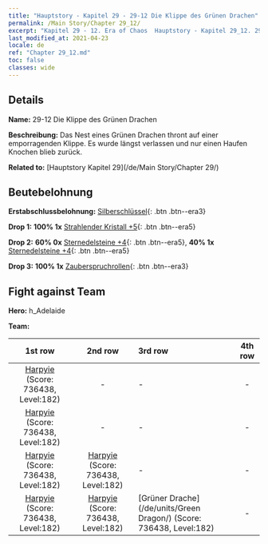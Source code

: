 ```yaml
---
title: "Hauptstory - Kapitel 29 - 29-12 Die Klippe des Grünen Drachen"
permalink: /Main Story/Chapter 29_12/
excerpt: "Kapitel 29 - 12. Era of Chaos  Hauptstory - Kapitel 29_12. 29-12 Die Klippe des Grünen Drachen"
last_modified_at: 2021-04-23
locale: de
ref: "Chapter 29_12.md"
toc: false
classes: wide
---
```


## Details

 **Name:** 29-12 Die Klippe des Grünen Drachen

 **Beschreibung:** Das Nest eines Grünen Drachen thront auf einer emporragenden Klippe. Es wurde längst verlassen und nur einen Haufen Knochen blieb zurück.

 **Related to:** [Hauptstory Kapitel 29](/de/Main Story/Chapter 29/)

## Beutebelohnung

 **Erstabschlussbelohnung:** [Silberschlüssel](/ItemsDE/con_693/){: .btn .btn--era3}

 **Drop 1:** **100% 1x** [Strahlender Kristall +5](/ItemsDE/mat_101/){: .btn .btn--era5}

 **Drop 2:** **60% 0x** [Sternedelsteine +4](/ItemsDE/mat_93/){: .btn .btn--era5}, **40% 1x** [Sternedelsteine +4](/ItemsDE/mat_93/){: .btn .btn--era5}

 **Drop 3:** **100% 1x** [Zauberspruchrollen](/ItemsDE/con_694/){: .btn .btn--era3}


## Fight against Team
 **Hero:** h_Adelaide

 **Team:**


  | 1st row | 2nd row | 3rd row | 4th row |
  |:----:|:----:|:----|:----:|
  | [Harpyie](/de/units/Harpy/) (Score: 736438, Level:182)  | - | - | - |
  | [Harpyie](/de/units/Harpy/) (Score: 736438, Level:182)  | - | - | - |
  | [Harpyie](/de/units/Harpy/) (Score: 736438, Level:182)  | [Harpyie](/de/units/Harpy/) (Score: 736438, Level:182)  | - | - |
  | [Harpyie](/de/units/Harpy/) (Score: 736438, Level:182)  | [Harpyie](/de/units/Harpy/) (Score: 736438, Level:182)  | [Grüner Drache](/de/units/Green Dragon/) (Score: 736438, Level:182)  | - |


